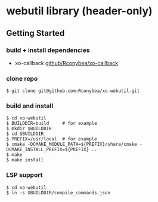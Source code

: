 # webutil library (header-only)

## Getting Started

### build + install dependencies

- xo-callback [github/Rconybea/xo-callback](https://github.com/Rconybea/xo-callback)

### clone repo

```
$ git clone git@github.com:Rconybea/xo-webutil.git
```

### build and install

```
$ cd xo-webutil
$ BUILDDIR=build     # for example
$ mkdir $BUILDDIR
$ cd $BUILDDIR
$ PREFIX=/usr/local  # for example
$ cmake -DCMAKE_MODULE_PATH=${PREFIX}/share/cmake -DCMAKE_INSTALL_PREFIX=${PREFIX} ..
$ make
$ make install
```

### LSP support

```
$ cd xo-webutil
$ ln -s $BUILDDIR/compile_commands.json
```
